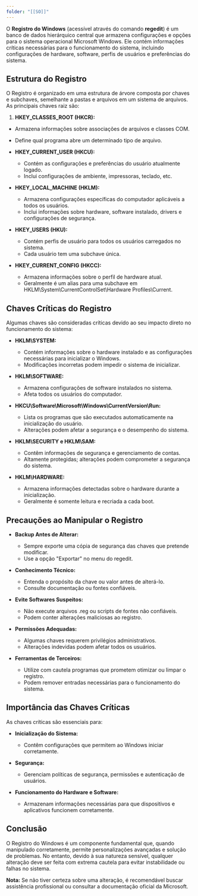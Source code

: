 ```yaml
---
folder: "[[SO]]"
---
```

O **Registro do Windows** (acessível através do comando **regedit**) é um banco de dados hierárquico central que armazena configurações e opções para o sistema operacional Microsoft Windows. Ele contém informações críticas necessárias para o funcionamento do sistema, incluindo configurações de hardware, software, perfis de usuários e preferências do sistema.

## **Estrutura do Registro**

O Registro é organizado em uma estrutura de árvore composta por chaves e subchaves, semelhante a pastas e arquivos em um sistema de arquivos. As principais chaves raiz são:

1. **HKEY_CLASSES_ROOT (HKCR):**
  - Armazena informações sobre associações de arquivos e classes COM.
  - Define qual programa abre um determinado tipo de arquivo.

- **HKEY_CURRENT_USER (HKCU):**
  - Contém as configurações e preferências do usuário atualmente logado.
  - Inclui configurações de ambiente, impressoras, teclado, etc.

- **HKEY_LOCAL_MACHINE (HKLM):**
  - Armazena configurações específicas do computador aplicáveis a todos os usuários.
  - Inclui informações sobre hardware, software instalado, drivers e configurações de segurança.

- **HKEY_USERS (HKU):**
  - Contém perfis de usuário para todos os usuários carregados no sistema.
  - Cada usuário tem uma subchave única.

- **HKEY_CURRENT_CONFIG (HKCC):**
  - Armazena informações sobre o perfil de hardware atual.
  - Geralmente é um alias para uma subchave em HKLM\System\CurrentControlSet\Hardware Profiles\Current.


## **Chaves Críticas do Registro**

Algumas chaves são consideradas críticas devido ao seu impacto direto no funcionamento do sistema:

- **HKLM\SYSTEM:**
  - Contém informações sobre o hardware instalado e as configurações necessárias para inicializar o Windows.
  - Modificações incorretas podem impedir o sistema de inicializar.

- **HKLM\SOFTWARE:**
  - Armazena configurações de software instalados no sistema.
  - Afeta todos os usuários do computador.

- **HKCU\Software\Microsoft\Windows\CurrentVersion\Run:**
  - Lista os programas que são executados automaticamente na inicialização do usuário.
  - Alterações podem afetar a segurança e o desempenho do sistema.

- **HKLM\SECURITY e HKLM\SAM:**
  - Contêm informações de segurança e gerenciamento de contas.
  - Altamente protegidas; alterações podem comprometer a segurança do sistema.

- **HKLM\HARDWARE:**
  - Armazena informações detectadas sobre o hardware durante a inicialização.
  - Geralmente é somente leitura e recriada a cada boot.


## **Precauções ao Manipular o Registro**

- **Backup Antes de Alterar:**
  - Sempre exporte uma cópia de segurança das chaves que pretende modificar.
  - Use a opção "Exportar" no menu do regedit.

- **Conhecimento Técnico:**
  - Entenda o propósito da chave ou valor antes de alterá-lo.
  - Consulte documentação ou fontes confiáveis.

- **Evite Softwares Suspeitos:**
  - Não execute arquivos .reg ou scripts de fontes não confiáveis.
  - Podem conter alterações maliciosas ao registro.

- **Permissões Adequadas:**
  - Algumas chaves requerem privilégios administrativos.
  - Alterações indevidas podem afetar todos os usuários.

- **Ferramentas de Terceiros:**
  - Utilize com cautela programas que prometem otimizar ou limpar o registro.
  - Podem remover entradas necessárias para o funcionamento do sistema.


## **Importância das Chaves Críticas**

As chaves críticas são essenciais para:

- **Inicialização do Sistema:**
  - Contêm configurações que permitem ao Windows iniciar corretamente.

- **Segurança:**
  - Gerenciam políticas de segurança, permissões e autenticação de usuários.

- **Funcionamento do Hardware e Software:**
  - Armazenam informações necessárias para que dispositivos e aplicativos funcionem corretamente.


## **Conclusão**

O Registro do Windows é um componente fundamental que, quando manipulado corretamente, permite personalizações avançadas e solução de problemas. No entanto, devido à sua natureza sensível, qualquer alteração deve ser feita com extrema cautela para evitar instabilidade ou falhas no sistema.

**Nota:** Se não tiver certeza sobre uma alteração, é recomendável buscar assistência profissional ou consultar a documentação oficial da Microsoft.

